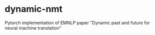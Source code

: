 # dynamic-nmt
Pytorch implementation of EMNLP paper "Dynamic past and future for neural machine translation"




